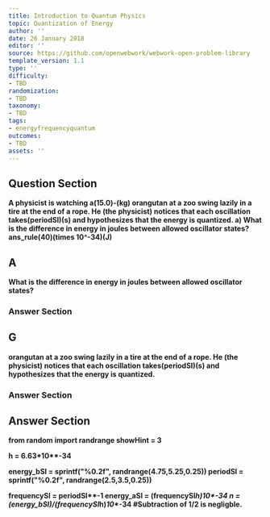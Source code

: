 ```yaml
---
title: Introduction to Quantum Physics
topic: Quantization of Energy
author: ''
date: 26 January 2018
editor: ''
source: https://github.com/openwebwork/webwork-open-problem-library
template_version: 1.1
type: ''
difficulty:
- TBD
randomization:
- TBD
taxonomy:
- TBD
tags:
- energyfrequencyquantum
outcomes:
- TBD
assets: ''
---
```


## Question Section 

<b>
A physicist is watching a(15.0)-(kg) orangutan at a zoo swing lazily in a tire at the end of a rope. He (the physicist) notices that each oscillation takes(periodSI)(s) and hypothesizes that the energy is quantized.
a) What is the difference in energy in joules between allowed oscillator states?
ans_rule(40)(times 10^-34)(J)

## A
What is the difference in energy in joules between allowed oscillator states?
### Answer Section
## G
orangutan at a zoo swing lazily in a tire at the end of a rope. He (the physicist) notices that each oscillation takes(periodSI)(s) and hypothesizes that the energy is quantized.
### Answer Section


## Answer Section

from random import randrange
showHint = 3

h = 6.63*10**-34

energy_bSI = sprintf("%0.2f", randrange(4.75,5.25,0.25))
periodSI = sprintf("%0.2f", randrange(2.5,3.5,0.25))

frequencySI = periodSI**-1
energy_aSI = (frequencySI*h)*10**-34
n = (energy_bSI)/(frequencySI*h)*10**-34  #Subtraction of 1/2 is negligble.